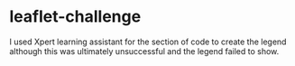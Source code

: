 # leaflet-challenge
I used Xpert learning assistant for the section of code to create the legend although this was ultimately unsuccessful and the legend failed to show. 

